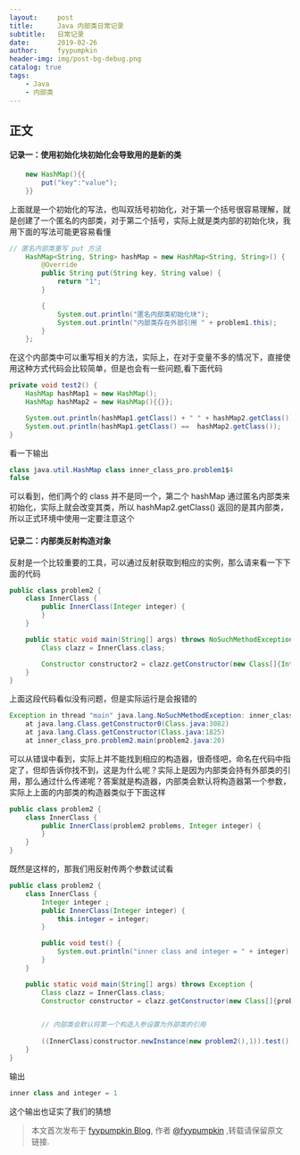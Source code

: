 ```yaml
---
layout:     post
title:      Java 内部类日常记录
subtitle:   日常记录
date:       2019-02-26
author:     fyypumpkin
header-img: img/post-bg-debug.png
catalog: true
tags:
    - Java
    - 内部类
---
```


## 正文

#### 记录一：使用初始化块初始化会导致用的是新的类

```java
    new HashMap(){{
        put("key":"value");
    }}
```

上面就是一个初始化的写法，也叫双括号初始化，对于第一个括号很容易理解，就是创建了一个匿名的内部类，对于第二个括号，实际上就是类内部的初始化块，我用下面的写法可能更容易看懂

```java
// 匿名内部类重写 put 方法
    HashMap<String, String> hashMap = new HashMap<String, String>() {
        @Override
        public String put(String key, String value) {
            return "1";
        }

        {
            System.out.println("匿名内部类初始化块");
            System.out.println("内部类存在外部引用 " + problem1.this);
        }
    };
```

在这个内部类中可以重写相关的方法，实际上，在对于变量不多的情况下，直接使用这种方式代码会比较简单，但是也会有一些问题,看下面代码

```java
private void test2() {
    HashMap hashMap1 = new HashMap();
    HashMap hashMap2 = new HashMap(){{}};

    System.out.println(hashMap1.getClass() + " " + hashMap2.getClass());
    System.out.println(hashMap1.getClass() ==  hashMap2.getClass());
}
```

看一下输出

```java
class java.util.HashMap class inner_class_pro.problem1$4
false
```

可以看到，他们两个的 class 并不是同一个，第二个 hashMap 通过匿名内部类来初始化，实际上就会改变其类，所以 hashMap2.getClass() 返回的是其内部类，所以正式环境中使用一定要注意这个

#### 记录二：内部类反射构造对象

反射是一个比较重要的工具，可以通过反射获取到相应的实例，那么请来看一下下面的代码

```java
public class problem2 {
    class InnerClass {
        public InnerClass(Integer integer) {
        }
    }

    public static void main(String[] args) throws NoSuchMethodException {
        Class clazz = InnerClass.class;

        Constructor constructor2 = clazz.getConstructor(new Class[]{Integer.class});
    }
}
```

上面这段代码看似没有问题，但是实际运行是会报错的

```java
Exception in thread "main" java.lang.NoSuchMethodException: inner_class_pro.problem2$InnerClass.<init>(java.lang.Integer)
	at java.lang.Class.getConstructor0(Class.java:3082)
	at java.lang.Class.getConstructor(Class.java:1825)
	at inner_class_pro.problem2.main(problem2.java:20)
```

可以从错误中看到，实际上并不能找到相应的构造器，很奇怪吧，命名在代码中指定了，但却告诉你找不到，这是为什么呢？实际上是因为内部类会持有外部类的引用，那么通过什么传递呢？答案就是构造器，内部类会默认将构造器第一个参数，实际上上面的内部类的构造器类似于下面这样

```java
public class problem2 {
    class InnerClass {
        public InnerClass(problem2 problems, Integer integer) {
        }
    }
}
```

既然是这样的，那我们用反射传两个参数试试看

```java
public class problem2 {
    class InnerClass {
        Integer integer ;
        public InnerClass(Integer integer) {
            this.integer = integer;
        }

        public void test() {
            System.out.println("inner class and integer = " + integer);
        }
    }

    public static void main(String[] args) throws Exception {
        Class clazz = InnerClass.class;
        Constructor constructor = clazz.getConstructor(new Class[]{problem2.class, Integer.class});


        // 内部类会默认将第一个构造入参设置为外部类的引用
        
        ((InnerClass)constructor.newInstance(new problem2(),1)).test();
    }
}

```

输出

```java
inner class and integer = 1
```

这个输出也证实了我们的猜想

> 本文首次发布于 [fyypumpkin Blog](http://fyypumpkin.github.io), 作者 [@fyypumpkin](http://github.com/fyypumpkin) ,转载请保留原文链接.